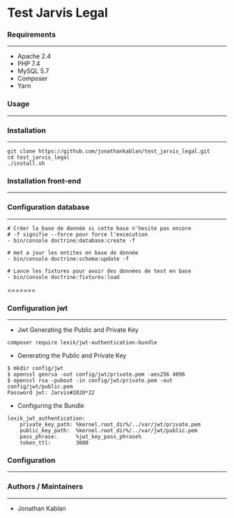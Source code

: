 # Test Jarvis Legal

### Requirements
---

- Apache 2.4
- PHP 7.4
- MySQL 5.7
- Composer
- Yarn

### Usage
---

### Installation
---

```
git clone https://github.com/jonathankablan/test_jarvis_legal.git
cd test_jarvis_legal
./install.sh
```

### Installation front-end
---

### Configuration database
---

```
# Créer la base de donnée si cette base n'hesite pas encore 
# -f signifie --force pour force l'excecution 
- bin/console doctrine:database:create -f

# met a jour les entites en base de donnée
- bin/console doctrine:schema:update -f

# Lance les fixtures pour avoir des données de test en base
- bin/console doctrine:fixtures:load
```

=======
### Configuration jwt
---

- Jwt Generating the Public and Private Key
```
composer require lexik/jwt-authentication-bundle
```
- Generating the Public and Private Key

```
$ mkdir config/jwt
$ openssl genrsa -out config/jwt/private.pem -aes256 4096
$ openssl rsa -pubout -in config/jwt/private.pem -out config/jwt/public.pem
Password jwt: Jarvis#2020*22
```

- Configuring the Bundle

```
lexik_jwt_authentication:
    private_key_path: %kernel.root_dir%/../var/jwt/private.pem
    public_key_path:  %kernel.root_dir%/../var/jwt/public.pem
    pass_phrase:      %jwt_key_pass_phrase%
    token_ttl:        3600
```

### Configuration
---

### Authors / Maintainers
---

- Jonathan Kablan
